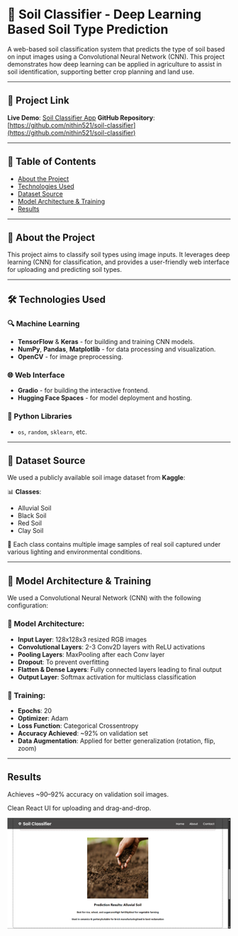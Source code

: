 # 🌱 Soil Classifier - Deep Learning Based Soil Type Prediction

A web-based soil classification system that predicts the type of soil based on input images using a Convolutional Neural Network (CNN). This project demonstrates how deep learning can be applied in agriculture to assist in soil identification, supporting better crop planning and land use.

---

## 🔗 Project Link

**Live Demo**: [Soil Classifier App]([https://nithin521-soil-classifier.hf.space/](https://soilclassifier123.netlify.app/))  
**GitHub Repository**: [https://github.com/nithin521/soil-classifier](https://github.com/nithin521/soil-classifier)

---

## 📌 Table of Contents

- [About the Project](#about-the-project)
- [Technologies Used](#technologies-used)
- [Dataset Source](#dataset-source)
- [Model Architecture & Training](#model-architecture--training)
- [Results](#results)


---

## 📖 About the Project

This project aims to classify soil types using image inputs. It leverages deep learning (CNN) for classification, and provides a user-friendly web interface for uploading and predicting soil types.

---

## 🛠️ Technologies Used

### 🔍 Machine Learning
- **TensorFlow** & **Keras** - for building and training CNN models.
- **NumPy**, **Pandas**, **Matplotlib** - for data processing and visualization.
- **OpenCV** - for image preprocessing.

### 🌐 Web Interface
- **Gradio** - for building the interactive frontend.
- **Hugging Face Spaces** - for model deployment and hosting.

### 🐍 Python Libraries
- `os`, `random`, `sklearn`, etc.

---

## 📂 Dataset Source

We used a publicly available soil image dataset from **Kaggle**:

📊 **Classes**:  
- Alluvial Soil  
- Black Soil  
- Red Soil  
- Clay Soil


📸 Each class contains multiple image samples of real soil captured under various lighting and environmental conditions.

---

## 🧠 Model Architecture & Training

We used a Convolutional Neural Network (CNN) with the following configuration:

### 📐 Model Architecture:
- **Input Layer**: 128x128x3 resized RGB images
- **Convolutional Layers**: 2-3 Conv2D layers with ReLU activations
- **Pooling Layers**: MaxPooling after each Conv layer
- **Dropout**: To prevent overfitting
- **Flatten & Dense Layers**: Fully connected layers leading to final output
- **Output Layer**: Softmax activation for multiclass classification

### 🧪 Training:
- **Epochs**: 20
- **Optimizer**: Adam
- **Loss Function**: Categorical Crossentropy
- **Accuracy Achieved**: ~92% on validation set
- **Data Augmentation**: Applied for better generalization (rotation, flip, zoom)

---


## Results
Achieves ~90–92% accuracy on validation soil images.

Clean React UI for uploading and drag-and-drop.

![Alt Text](results.png)

